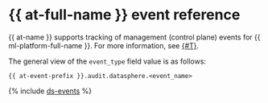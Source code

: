 # {{ at-full-name }} event reference

{{ at-name }} supports tracking of management (control plane) events for {{ ml-platform-full-name }}. For more information, see [{#T}](../audit-trails/concepts/format.md).

The general view of the `event_type` field value is as follows:

```text
{{ at-event-prefix }}.audit.datasphere.<event_name>
```

{% include [ds-events](../_includes/audit-trails/events/ds-events.md) %}